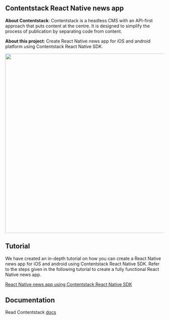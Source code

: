 ## Contentstack React Native news app

**About Contentstack**: Contentstack is a headless CMS with an API-first approach that puts content at the centre. It is designed to simplify the process of publication by separating code from content.

**About this project**: Create React Native news app for iOS and android platform using Contentstack React Native SDK.

<img src='http://www.contentstack.com/docs/assets/blt26b1416f77748637/NativeScript_large.png' width='675' height='568'/>

## Tutorial

We have created an in-depth tutorial on how you can create a React Native news app  for iOS and android using  Contentstack React Native SDK. Refer to the steps given in the following tutorial to create a fully functional React Native news app.

[React Native news app using Contentstack React Native SDK](https://www.contentstack.com/docs/example-apps/create-a-news-app-for-ios-and-or-android-using-react-native-and-contentstack)


## Documentation

Read Contentstack [docs](https://www.contentstack.com/docs)
